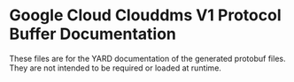 # Google Cloud Clouddms V1 Protocol Buffer Documentation

These files are for the YARD documentation of the generated protobuf files.
They are not intended to be required or loaded at runtime.
